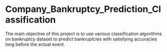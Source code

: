 # Company_Bankruptcy_Prediction_Classification
The main objective of this project is to use various classification algorithms on bankruptcy dataset to predict bankruptcies with satisfying accuracies long before the actual event.
